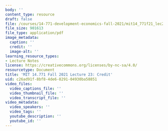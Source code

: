 ```yaml
---
body: ''
content_type: resource
draft: false
file: /courses/14-771-development-economics-fall-2021/mit14_771f21_lec23.pdf
file_size: 901613
file_type: application/pdf
image_metadata:
  caption: ''
  credit: ''
  image-alt: ''
learning_resource_types:
- Lecture Notes
license: https://creativecommons.org/licenses/by-nc-sa/4.0/
resourcetype: Document
title: 'MIT 14.771 Fall 2021 Lecture 23: Credit'
uid: c26ad91f-8bf8-4de6-8291-04930ba58851
video_files:
  video_captions_file: ''
  video_thumbnail_file: ''
  video_transcript_file: ''
video_metadata:
  video_speakers: ''
  video_tags: ''
  youtube_description: ''
  youtube_id: ''
---
```


